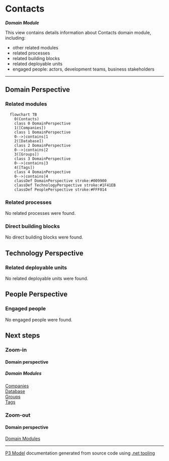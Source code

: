 ﻿
# Contacts

***Domain Module***  

This view contains details information about Contacts domain module, including:
- other related modules
- related processes
- related building blocks
- related deployable units
- engaged people: actors, development teams, business stakeholders  

---



## Domain Perspective


### Related modules

```mermaid
  flowchart TB
    0(Contacts)
    class 0 DomainPerspective
    1([Companies])
    class 1 DomainPerspective
    0-->|contains|1
    2([Database])
    class 2 DomainPerspective
    0-->|contains|2
    3([Groups])
    class 3 DomainPerspective
    0-->|contains|3
    4([Tags])
    class 4 DomainPerspective
    0-->|contains|4
    classDef DomainPerspective stroke:#009900
    classDef TechnologyPerspective stroke:#1F41EB
    classDef PeoplePerspective stroke:#FFF014
```

### Related processes

No related processes were found.  

### Direct building blocks

No direct building blocks were found.  

## Technology Perspective


### Related deployable units

No related deployable units were found.  

## People Perspective


### Engaged people

No engaged people were found.  

## Next steps


### Zoom-in


#### Domain perspective


##### Domain Modules

[Companies](Companies/Companies.md)  
[Database](Database/Database.md)  
[Groups](Groups/Groups.md)  
[Tags](Tags/Tags.md)  

### Zoom-out


#### Domain perspective

[Domain Modules](../DomainModules.md)  

---

[P3 Model](https://github.com/P3-model/P3-model) documentation generated from source code using [.net tooling](https://github.com/P3-model/P3-model-dotnet)